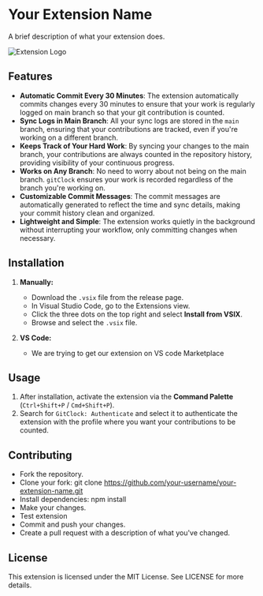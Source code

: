# Your Extension Name

A brief description of what your extension does.

![Extension Logo](./assets/logo.png) <!-- Path to your logo image -->

## Features

- **Automatic Commit Every 30 Minutes**: The extension automatically commits changes every 30 minutes to ensure that your work is regularly logged on main branch so that your git contribution is counted.
- **Sync Logs in Main Branch**: All your sync logs are stored in the `main` branch, ensuring that your contributions are tracked, even if you're working on a different branch.
- **Keeps Track of Your Hard Work**: By syncing your changes to the main branch, your contributions are always counted in the repository history, providing visibility of your continuous progress.
- **Works on Any Branch**: No need to worry about not being on the main branch. `gitClock` ensures your work is recorded regardless of the branch you're working on.
- **Customizable Commit Messages**: The commit messages are automatically generated to reflect the time and sync details, making your commit history clean and organized.
- **Lightweight and Simple**: The extension works quietly in the background without interrupting your workflow, only committing changes when necessary.


## Installation
1. **Manually:**
   - Download the `.vsix` file from the release page.
   - In Visual Studio Code, go to the Extensions view.
   - Click the three dots on the top right and select **Install from VSIX**.
   - Browse and select the `.vsix` file.

2. **VS Code:**
    - We are trying to get our extension on VS code Marketplace


## Usage
1. After installation, activate the extension via the **Command Palette** (`Ctrl+Shift+P` / `Cmd+Shift+P`).
2. Search for `GitClock: Authenticate` and select it to authenticate the extension with the profile where you want your contributions to be counted.



## Contributing
- Fork the repository.
- Clone your fork: git clone https://github.com/your-username/your-extension-name.git
- Install dependencies: npm install
- Make your changes.
- Test extension
- Commit and push your changes.
- Create a pull request with a description of what you've changed.


## License
This extension is licensed under the MIT License. See LICENSE for more details.